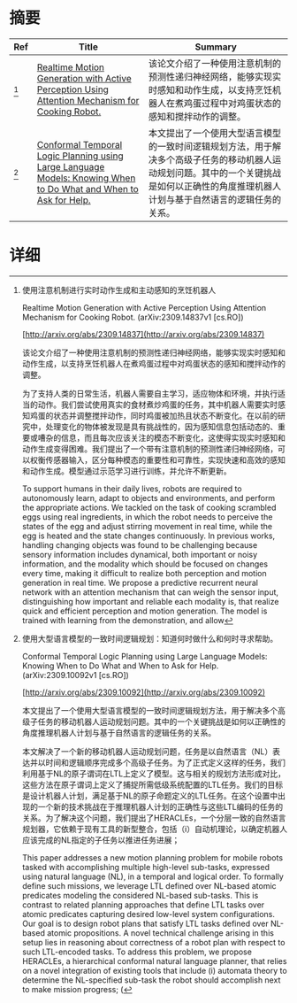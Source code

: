 # 摘要

| Ref | Title | Summary |
| --- | --- | --- |
| [^1] | [Realtime Motion Generation with Active Perception Using Attention Mechanism for Cooking Robot.](http://arxiv.org/abs/2309.14837) | 该论文介绍了一种使用注意机制的预测性递归神经网络，能够实现实时感知和动作生成，以支持烹饪机器人在煮鸡蛋过程中对鸡蛋状态的感知和搅拌动作的调整。 |
| [^2] | [Conformal Temporal Logic Planning using Large Language Models: Knowing When to Do What and When to Ask for Help.](http://arxiv.org/abs/2309.10092) | 本文提出了一个使用大型语言模型的一致时间逻辑规划方法，用于解决多个高级子任务的移动机器人运动规划问题。其中的一个关键挑战是如何以正确性的角度推理机器人计划与基于自然语言的逻辑任务的关系。 |

# 详细

[^1]: 使用注意机制进行实时动作生成和主动感知的烹饪机器人

    Realtime Motion Generation with Active Perception Using Attention Mechanism for Cooking Robot. (arXiv:2309.14837v1 [cs.RO])

    [http://arxiv.org/abs/2309.14837](http://arxiv.org/abs/2309.14837)

    该论文介绍了一种使用注意机制的预测性递归神经网络，能够实现实时感知和动作生成，以支持烹饪机器人在煮鸡蛋过程中对鸡蛋状态的感知和搅拌动作的调整。

    

    为了支持人类的日常生活，机器人需要自主学习，适应物体和环境，并执行适当的动作。我们尝试使用真实的食材煮炒鸡蛋的任务，其中机器人需要实时感知鸡蛋的状态并调整搅拌动作，同时鸡蛋被加热且状态不断变化。在以前的研究中，处理变化的物体被发现是具有挑战性的，因为感知信息包括动态的、重要或嘈杂的信息，而且每次应该关注的模态不断变化，这使得实现实时感知和动作生成变得困难。我们提出了一个带有注意机制的预测性递归神经网络，可以权衡传感器输入，区分每种模态的重要性和可靠性，实现快速和高效的感知和动作生成。模型通过示范学习进行训练，并允许不断更新。

    To support humans in their daily lives, robots are required to autonomously learn, adapt to objects and environments, and perform the appropriate actions. We tackled on the task of cooking scrambled eggs using real ingredients, in which the robot needs to perceive the states of the egg and adjust stirring movement in real time, while the egg is heated and the state changes continuously. In previous works, handling changing objects was found to be challenging because sensory information includes dynamical, both important or noisy information, and the modality which should be focused on changes every time, making it difficult to realize both perception and motion generation in real time. We propose a predictive recurrent neural network with an attention mechanism that can weigh the sensor input, distinguishing how important and reliable each modality is, that realize quick and efficient perception and motion generation. The model is trained with learning from the demonstration, and allow
    
[^2]: 使用大型语言模型的一致时间逻辑规划：知道何时做什么和何时寻求帮助。

    Conformal Temporal Logic Planning using Large Language Models: Knowing When to Do What and When to Ask for Help. (arXiv:2309.10092v1 [cs.RO])

    [http://arxiv.org/abs/2309.10092](http://arxiv.org/abs/2309.10092)

    本文提出了一个使用大型语言模型的一致时间逻辑规划方法，用于解决多个高级子任务的移动机器人运动规划问题。其中的一个关键挑战是如何以正确性的角度推理机器人计划与基于自然语言的逻辑任务的关系。

    

    本文解决了一个新的移动机器人运动规划问题，任务是以自然语言（NL）表达并以时间和逻辑顺序完成多个高级子任务。为了正式定义这样的任务，我们利用基于NL的原子谓词在LTL上定义了模型。这与相关的规划方法形成对比，这些方法在原子谓词上定义了捕捉所需低级系统配置的LTL任务。我们的目标是设计机器人计划，满足基于NL的原子命题定义的LTL任务。在这个设置中出现的一个新的技术挑战在于推理机器人计划的正确性与这些LTL编码的任务的关系。为了解决这个问题，我们提出了HERACLEs，一个分层一致的自然语言规划器，它依赖于现有工具的新型整合，包括（i）自动机理论，以确定机器人应该完成的NL指定的子任务以推进任务进展；

    This paper addresses a new motion planning problem for mobile robots tasked with accomplishing multiple high-level sub-tasks, expressed using natural language (NL), in a temporal and logical order. To formally define such missions, we leverage LTL defined over NL-based atomic predicates modeling the considered NL-based sub-tasks. This is contrast to related planning approaches that define LTL tasks over atomic predicates capturing desired low-level system configurations. Our goal is to design robot plans that satisfy LTL tasks defined over NL-based atomic propositions. A novel technical challenge arising in this setup lies in reasoning about correctness of a robot plan with respect to such LTL-encoded tasks. To address this problem, we propose HERACLEs, a hierarchical conformal natural language planner, that relies on a novel integration of existing tools that include (i) automata theory to determine the NL-specified sub-task the robot should accomplish next to make mission progress; (
    

